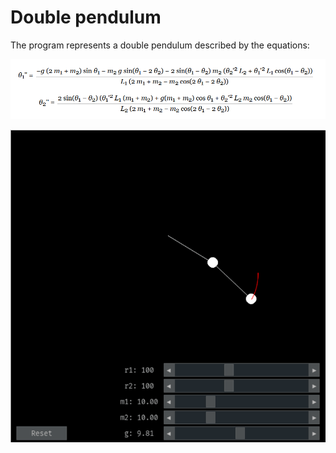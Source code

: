 # Double pendulum

The program represents a double pendulum described by the equations:

![eq](img/equations.png)

![dp](img/doublependulum.gif)

